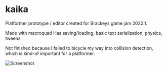 # kaika
Platformer prototype / editor created for Brackeys game jam 2022.1.

Made with macroquad
Has saving/loading, basic text serialization, physics, tweens

Not finished because I failed to bicycle my way into collision detection,
which is kind-of important for a platformer.

![Screenshot]()
